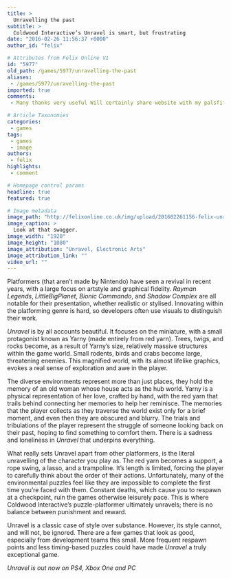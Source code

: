 ```yaml
---
title: >
  Unravelling the past
subtitle: >
  Coldwood Interactive’s Unravel is smart, but frustrating
date: "2016-02-26 11:56:37 +0000"
author_id: "felix"

# Attributes from Felix Online V1
id: "5977"
old_path: /games/5977/unravelling-the-past
aliases:
 - /games/5977/unravelling-the-past
imported: true
comments:
 - Many thanks very useful Will certainly share website with my palsfifa httpwwwpowerpressfrauthordemetriabidFrancy disseParabns novamente ao CP Lina voc conseguiu desenvolver um Blog que  unanimidade todos recorrem ao CP quando a viagem  no s Paris como a FranaOnde encontrar dicas atualizadas testadas e comprovadasS mesmo aqui e tendo como companhia o cb08lu228221 do conexo J se vo mais de 4 anos e cada dia gosto mais do teu blog

# Article Taxonomies
categories:
 - games
tags:
 - games
 - image
authors:
 - felix
highlights:
 - comment

# Homepage control params
headline: true
featured: true

# Image metadata
image_path: "http://felixonline.co.uk/img/upload/201602261156-felix-unravel.jpg"
image_caption: >
  Look at that swagger.
image_width: "1920"
image_height: "1080"
image_attribution: "Unravel, Electronic Arts"
image_attribution_link: ""
video_url: ""
---
```


Platformers (that aren’t made by Nintendo) have seen a revival in recent years, with a large focus on artstyle and graphical fidelity. _Rayman Legends_, _LittleBigPlanet_, _Bionic Commando_, and _Shadow Complex_ are all notable for their presentation, whether realistic or stylised. Innovating within the platforming genre is hard, so developers often use visuals to distinguish their work.

_Unravel_ is by all accounts beautiful. It focuses on the miniature, with a small protagonist known as Yarny (made entirely from red yarn). Trees, twigs, and rocks become, as a result of Yarny’s size, relatively massive structures within the game world. Small rodents, birds and crabs become large, threatening enemies. This magnified world, with its almost lifelike graphics, evokes a real sense of exploration and awe in the player.

The diverse environments represent more than just places, they hold the memory of an old woman whose house acts as the hub world. Yarny is a physical representation of her love, crafted by hand, with the red yarn that trails behind connecting her memories to help her reminisce. The memories that the player collects as they traverse the world exist only for a brief moment, and even then they are obscured and blurry. The trials and tribulations of the player represent the struggle of someone looking back on their past, hoping to find something to comfort them. There is a sadness and loneliness in _Unravel_ that underpins everything.

What really sets Unravel apart from other platformers, is the literal unravelling of the character you play as. The red yarn becomes a support, a rope swing, a lasso, and a trampoline. It’s length is limited, forcing the player to carefully think about the order of their actions. Unfortunately, many of the environmental puzzles feel like they are impossible to complete the first time you’re faced with them. Constant deaths, which cause you to respawn at a checkpoint, ruin the games otherwise leisurely pace. This is where Coldwood Interactive’s puzzle-platformer ultimately unravels; there is no balance between punishment and reward.

Unravel is a classic case of style over substance. However, its style cannot, and will not, be ignored. There are a few games that look as good, especially from development teams this small. More frequent respawn points and less timing-based puzzles could have made _Unravel_ a truly exceptional game.

_Unravel is out now on PS4, Xbox One and PC_
